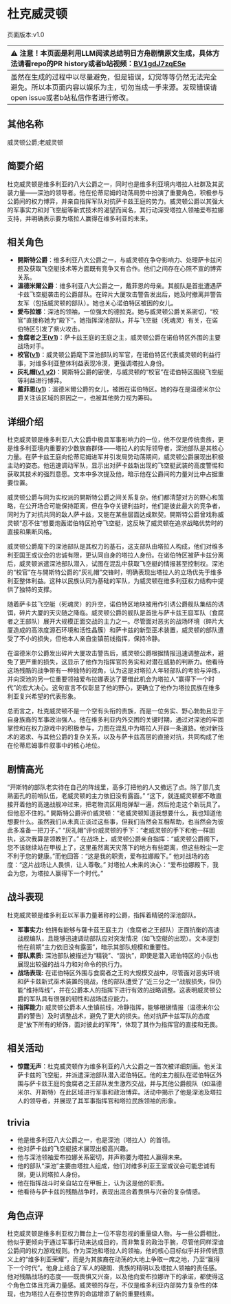 # 杜克威灵顿
页面版本:v1.0
 

| :warning: 注意！本页面是利用LLM阅读总结明日方舟剧情原文生成，具体方法请看repo的PR history或者b站视频：[BV1gdJ7zqESe](https://www.bilibili.com/video/BV1gdJ7zqESe/)         |
|:----------------------------|
| 虽然在生成的过程中以尽量避免，但是错误，幻觉等等仍然无法完全避免。所以本页面内容以娱乐为主，切勿当成一手来源。发现错误请open issue或者b站私信作者进行修改。|



## 其他名称
威灵顿公爵;老威灵顿
## 简要介绍
杜克威灵顿是维多利亚的八大公爵之一，同时也是维多利亚境内塔拉人社群及其武装力量——深池的领导者。他在伦蒂尼姆的动荡局势中扮演了重要角色，积极参与公爵间的权力博弈，并亲自指挥军队对抗萨卡兹王庭的势力。威灵顿公爵以其强大的军事实力和对飞空艇等新式技术的渴望而闻名，其行动深受塔拉人领袖爱布拉娜支持，并明确表示要为塔拉人赢得在维多利亚的未来。
## 相关角色
-   **開斯特公爵**：维多利亚八大公爵之一，与威灵顿在争夺影响力、处理萨卡兹问题及获取飞空艇技术等方面既有竞争又有合作。他们之间存在心照不宣的博弈关系。
-   **溫德米爾公爵**：维多利亚八大公爵之一，戴菲恩的母亲。其舰队是首批遭遇萨卡兹飞空艇袭击的公爵部队。在碎片大厦攻击警告发出后，她及时撤离并警告友军（包括威灵顿的部队）。她也关心诺伯特区被困的女儿。
-   **愛布拉娜**：深池的领袖，一位强大的德拉克。她与威灵顿公爵关系密切，“校官”直接称她为“殿下”。她指挥深池部队，并与飞空艇（死魂灵）有关，在诺伯特区引发了紫火攻击。
-   **食腐者之王([v1](extended_char_shi_fu_zhe_zhi_wang.md))**：萨卡兹王庭的王庭之主，威灵顿公爵在诺伯特区外围的主要战场对手。
-   **校官([v1](extended_char_xiao_guan.md))**：威灵顿公爵麾下深池部队的军官，在诺伯特区代表威灵顿的利益行事，对维多利亚整体利益表现冷漠，更强调塔拉人身份。
-   **灰礼帽([v1](extended_char_hui_li_mao.md),[v2](../char_v3/extended_char_hui_li_mao.md))**：開斯特公爵的密使，与威灵顿的“校官”在诺伯特区围绕飞空艇等利益进行博弈。
-   **戴菲恩([v1](char_4110_delphn.md))**：溫德米爾公爵的女儿，被困在诺伯特区。她的存在是温德米尔公爵关注该区域的原因之一，也被其他势力视为筹码。
## 详细介绍
杜克威灵顿是维多利亚八大公爵中极具军事影响力的一位，他不仅是传统贵族，更是维多利亚境内重要的少数族裔群体——塔拉人的实际领导者，深池部队是其核心力量。在萨卡兹王庭向伦蒂尼姆进军并引发局势动荡期间，威灵顿公爵展现出积极主动的姿态。他迅速调动军队，显示出对萨卡兹新出现的飞空艇武装的高度警惕和获取其技术的强烈意愿。文本中多次提及他，暗示他在公爵间的力量对比中占据重要位置。

威灵顿公爵与同为实权派的開斯特公爵之间关系复杂。他们都清楚对方的野心和策略，在公开场合可能保持距离，但在争夺关键利益时，他们是彼此最大的竞争者，同时为了对抗共同的敌人萨卡兹，又能在某些层面达成默契。開斯特公爵曾戏称威灵顿“忍不住”想要炮轰诺伯特区抢夺飞空艇，这反映了威灵顿在追求战略优势时的直接和果断风格。

威灵顿公爵麾下的深池部队是其权力的基石，这支部队由塔拉人构成，他们对维多利亚国王或议会的忠诚有限，更认同自身的塔拉人身份。在诺伯特区被萨卡兹分离后，威灵顿派遣深池部队潜入，试图在混乱中获取飞空艇的情报甚至控制权。深池的“校官”在与開斯特公爵的“灰礼帽”交锋时，明确表现出塔拉人的立场优先于维多利亚整体利益。这种以民族认同为基础的军队，为威灵顿在维多利亚权力结构中提供了独特的支撑。

随着萨卡兹飞空艇（死魂灵）的升空，诺伯特区地块被用作引诱公爵舰队集结的诱饵，碎片大厦的天灾随之降临。威灵顿公爵的舰队是首批与萨卡兹王庭军队（食腐者之王部队）展开大规模正面交战的主力之一。尽管面对恶劣的战场环境（碎片大厦造成的高浓度源石环境和活性晶簇）和萨卡兹的新型巫术装置，威灵顿的部队遭受了不小的损失，但他本人亲自坐镇前线指挥，保持冷静。

在温德米尔公爵发出碎片大厦攻击警告后，威灵顿公爵根据情报迅速调整战术，避免了更严重的损失，这显示了他作为指挥官的务实和对潜在威胁的判断力。他看待这场残酷的战争带有一种独特的视角，认为这是对塔拉人年轻部队的考验与淬炼，并向深池的另一位重要领袖爱布拉娜表达了要借此机会为塔拉人“赢得下一个时代”的宏大决心。这句宣言不仅彰显了他的野心，更确立了他作为塔拉民族在维多利亚复兴希望的代表形象。

总而言之，杜克威灵顿不是一个空有头衔的贵族，而是一位务实、野心勃勃且忠于自身族裔的军事政治强人。他在维多利亚内外交困的关键时期，通过对深池的牢固掌控和在权力游戏中的积极参与，力图在混乱中为塔拉人开辟一条道路。他对新技术的渴求、与其他公爵的复杂关系，以及与萨卡兹高层的直接对抗，共同构成了他在伦蒂尼姆事件叙事中的核心地位。
## 剧情高光
“开斯特的部队老实待在自己的阵线里，高多汀把他的人又撤远了点。除了那几支熟面孔的前哨队伍，老威灵顿的主力依旧没有露面。”
“这下，就连威灵顿都不敢直接开着他的高速战舰冲过来，把老物流区用炮弹犁一遍，然后抢走这个新玩具了。但他忍不住的。”
開斯特公爵评价威灵顿：“老威灵顿知道我想要什么，我也知道他想要什么。虽然我们从未真正谈过这些事，但我们当然会互相帮助，也当然会为彼此多准备一把刀子。”
“灰礼帽”评价威灵顿的手下：“老威灵顿的手下和他一样固执，这次我算是领教到了。”
在战场上，威灵顿公爵亲自指挥：“威灵顿公爵阁下，您不该继续站在甲板上了，这里虽然离天灾落下的地方有些距离，但这些粉尘一定不利于您的健康。”而他回答：“这是我的职责，爱布拉娜殿下。”
他对战场的态度：“这片战场让人畏惧，让人尊敬。”
对塔拉人未来的决心：“爱布拉娜殿下，我会为您，为塔拉人赢得下一个时代。”
## 战斗表现
杜克威灵顿是维多利亚以军事力量著称的公爵，指挥着精锐的深池部队。
- **军事实力:** 他拥有能够与薩卡茲王庭主力（食腐者之王部队）正面抗衡的高速战舰编队，且能够迅速调动部队应对突发情况（如飞空艇的出现）。文本提到他在前期“主力依旧没有露面”，暗示其部队规模和重要性。
- **部队素质:** 深池部队被描述为“精锐”、“固执”，即使是潜入诺伯特区的小队也展现出较强的战斗力和对命令的执行力。
- **战场表现:** 在诺伯特区外围与食腐者之王的大规模交战中，尽管面对恶劣环境和萨卡兹新式巫术装置的挑战，他的部队遭受了“近三分之一”战舰损失，但仍能“维持阵线”，并在公爵本人的指挥下进行有效的战略调整。这表明威灵顿公爵的军队具有很强的韧性和战场适应能力。
- **指挥能力:** 威灵顿公爵本人坐镇前线，冷静指挥，能够根据情报（温德米尔公爵的警告）及时调整战术，避免了更大的损失。他对抗萨卡兹军队的态度是“放下所有的矫饰，面对彼此的军阵”，体现了其作为指挥官的直接和无畏。
## 相关活动
-   **惊霆无声**：杜克威灵顿作为维多利亚的八大公爵之一首次被详细刻画。他关注萨卡兹的飞空艇，并派遣深池部队潜入诺伯特区。他的主力舰队在诺伯特区外围与萨卡兹王庭的食腐者之王部队发生激烈交战，并与其他公爵舰队（如温德米尔、开斯特）在此区域进行军事和政治博弈。活动中揭示了他是深池及塔拉人的领导者，并展现了其军事指挥官和塔拉民族领袖的形象。
## trivia
- 他是维多利亚八大公爵之一，也是深池（塔拉人）的首领。
- 他对萨卡兹的飞空艇技术展现出极高兴趣。
- 他与深池领袖爱布拉娜关系密切，并声称要为塔拉人赢得未来。
- 他的部队“深池”主要由塔拉人组成，他们对维多利亚王室或议会可能忠诚有限，更认同塔拉人身份。
- 他在指挥战斗时亲自站立在甲板上，认为这是他的职责。
- 他看待与萨卡兹的残酷战争时，表现出混合着畏惧与兴奋的复杂情感。
## 角色点评
杜克威灵顿是维多利亚权力舞台上一位不容忽视的重量级人物。与一些公爵相比，他似乎更倾向于通过军事行动来达成目的，而非繁复的政治手腕，尽管他同样深谙公爵间的权力游戏规则。作为深池和塔拉人的领袖，他的核心目标似乎并非传统意义上的“维多利亚荣耀”，而是为其族裔在动荡的大地上争取一席之地，乃至“赢得下一个时代”。他身上结合了军人的硬朗、贵族的精明以及塔拉人领袖的责任感。他对残酷战场的态度——既畏惧又兴奋，以及他向爱布拉娜许下的承诺，都使得这个角色立体且充满力量感。威灵顿的存在，不仅是维多利亚内部势力复杂性的体现，也为塔拉人在泰拉世界的命运增添了新的重要线索。